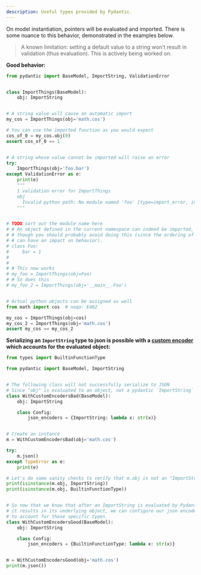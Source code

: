 ```yaml
---
description: Useful types provided by Pydantic.
---
```


On model instantiation, pointers will be evaluated and imported. There is
some nuance to this behavior, demonstrated in the examples below.

> A known limitation: setting a default value to a string
> won't result in validation (thus evaluation). This is actively
> being worked on.

**Good behavior:**
```py
from pydantic import BaseModel, ImportString, ValidationError


class ImportThings(BaseModel):
    obj: ImportString


# A string value will cause an automatic import
my_cos = ImportThings(obj='math.cos')

# You can use the imported function as you would expect
cos_of_0 = my_cos.obj(0)
assert cos_of_0 == 1


# A string whose value cannot be imported will raise an error
try:
    ImportThings(obj='foo.bar')
except ValidationError as e:
    print(e)
    """
    1 validation error for ImportThings
    obj
      Invalid python path: No module named 'foo' [type=import_error, input_value='foo.bar', input_type=str]
    """


# TODO sort out the module name here
# # An object defined in the current namespace can indeed be imported,
# # though you should probably avoid doing this (since the ordering of declaration
# # can have an impact on behavior).
# class Foo:
#     bar = 1
#
#
# # This now works
# my_foo = ImportThings(obj=Foo)
# # So does this
# my_foo_2 = ImportThings(obj='__main__.Foo')


# Actual python objects can be assigned as well
from math import cos  # noqa: E402

my_cos = ImportThings(obj=cos)
my_cos_2 = ImportThings(obj='math.cos')
assert my_cos == my_cos_2
```

**Serializing an `ImportString` type to json is possible with a
[custom encoder](exporting_models.md#json_encoders) which accounts for
the evaluated object:**
```py test="xfail - replace json_encoders"
from types import BuiltinFunctionType

from pydantic import BaseModel, ImportString


# The following class will not successfully serialize to JSON
# Since "obj" is evaluated to an object, not a pydantic `ImportString`
class WithCustomEncodersBad(BaseModel):
    obj: ImportString

    class Config:
        json_encoders = {ImportString: lambda x: str(x)}


# Create an instance
m = WithCustomEncodersBad(obj='math.cos')

try:
    m.json()
except TypeError as e:
    print(e)

# Let's do some sanity checks to verify that m.obj is not an "ImportString"
print(isinstance(m.obj, ImportString))
print(isinstance(m.obj, BuiltinFunctionType))


# So now that we know that after an ImportString is evaluated by Pydantic
# it results in its underlying object, we can configure our json encoder
# to account for those specific types
class WithCustomEncodersGood(BaseModel):
    obj: ImportString

    class Config:
        json_encoders = {BuiltinFunctionType: lambda x: str(x)}


m = WithCustomEncodersGood(obj='math.cos')
print(m.json())
```